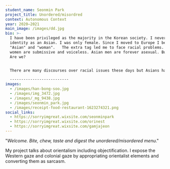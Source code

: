 ```yaml
---
student_name: Seonmin Park
project_title: Unordered/misordred
context: Autonomous Context
year: 2020—2021
main_image: /images/dd.jpg
bio: >-
  I have been privileged as the majority in the Korean society. I never had the
  identity as an Asian. I was only female. Since I moved to Europe I became
  "Asian" and "woman".   The extra tag led me to face racial problems. Asian
  women are submissive and voiceless. Asian men are forever asexual. But am I?
  Are we? 


  There are many discourses over racial issues these days but Asians have always been marginalized in the topic. The way the West illustrates the East has not been changed for centuries. It is not even problematic. It is just regarded  as "cliche". 

  --------------------------
images:
  - /images/han-bong-soo.jpg
  - /images/img_3472.jpg
  - /images/_mg_9438.jpg
  - /images/seonmin_park.jpg
  - /images/receipt-food-restaurant-1623274321.png
social_links:
  - https://sorryimgreat.wixsite.com/seonminpark
  - https://sorryimgreat.wixsite.com/orinest
  - https://sorryimgreat.wixsite.com/gamjajeon
---
```

"*Welcome. Bite, chew, taste and digest the unordered/misordered menu*."

 My project talks about orientalism including objectification. I expose the Western gaze and colonial gaze by appropriating orientalist elements and converting them as sarcasm.